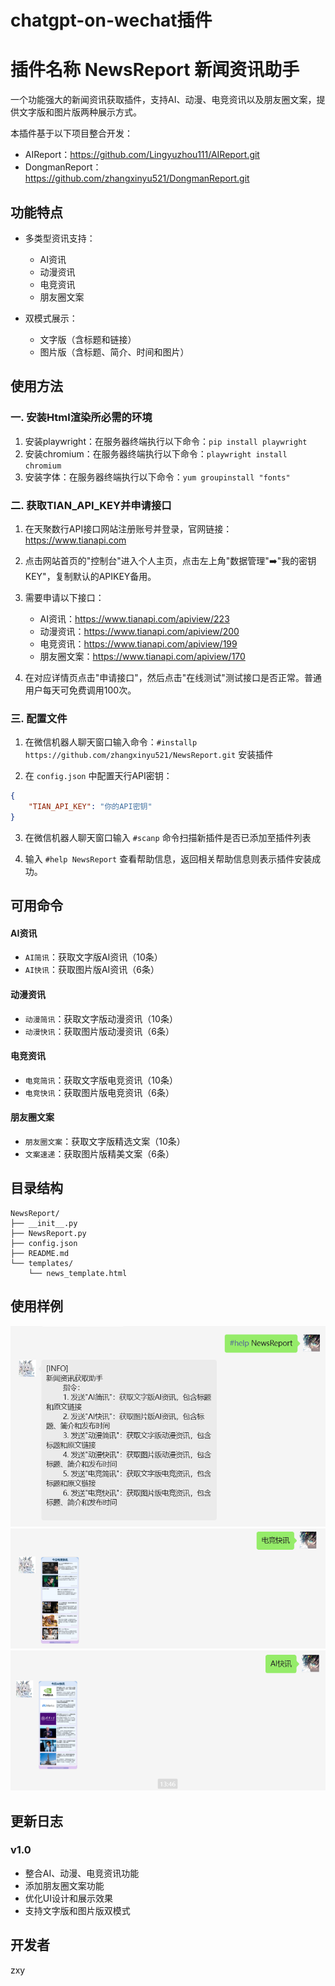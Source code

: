 # chatgpt-on-wechat插件

# 插件名称 NewsReport 新闻资讯助手

一个功能强大的新闻资讯获取插件，支持AI、动漫、电竞资讯以及朋友圈文案，提供文字版和图片版两种展示方式。

本插件基于以下项目整合开发：
- AIReport：https://github.com/Lingyuzhou111/AIReport.git
- DongmanReport：https://github.com/zhangxinyu521/DongmanReport.git

## 功能特点

- 多类型资讯支持：
  - AI资讯
  - 动漫资讯
  - 电竞资讯
  - 朋友圈文案

- 双模式展示：
  - 文字版（含标题和链接）
  - 图片版（含标题、简介、时间和图片）

## 使用方法

### 一. 安装Html渲染所必需的环境
1. 安装playwright：在服务器终端执行以下命令：`pip install playwright`
2. 安装chromium：在服务器终端执行以下命令：`playwright install chromium`
3. 安装字体：在服务器终端执行以下命令：`yum groupinstall "fonts"`

### 二. 获取TIAN_API_KEY并申请接口
1. 在天聚数行API接口网站注册账号并登录，官网链接：https://www.tianapi.com

2. 点击网站首页的"控制台"进入个人主页，点击左上角"数据管理"➡️"我的密钥KEY"，复制默认的APIKEY备用。

3. 需要申请以下接口：
   - AI资讯：https://www.tianapi.com/apiview/223
   - 动漫资讯：https://www.tianapi.com/apiview/200
   - 电竞资讯：https://www.tianapi.com/apiview/199
   - 朋友圈文案：https://www.tianapi.com/apiview/170

4. 在对应详情页点击"申请接口"，然后点击"在线测试"测试接口是否正常。普通用户每天可免费调用100次。

### 三. 配置文件
1. 在微信机器人聊天窗口输入命令：`#installp https://github.com/zhangxinyu521/NewsReport.git` 安装插件

2. 在 `config.json` 中配置天行API密钥：
```json
{
    "TIAN_API_KEY": "你的API密钥"
}
```

3. 在微信机器人聊天窗口输入 `#scanp` 命令扫描新插件是否已添加至插件列表

4. 输入 `#help NewsReport` 查看帮助信息，返回相关帮助信息则表示插件安装成功。

## 可用命令

#### AI资讯
- `AI简讯`：获取文字版AI资讯（10条）
- `AI快讯`：获取图片版AI资讯（6条）

#### 动漫资讯
- `动漫简讯`：获取文字版动漫资讯（10条）
- `动漫快讯`：获取图片版动漫资讯（6条）

#### 电竞资讯
- `电竞简讯`：获取文字版电竞资讯（10条）
- `电竞快讯`：获取图片版电竞资讯（6条）

#### 朋友圈文案
- `朋友圈文案`：获取文字版精选文案（10条）
- `文案速递`：获取图片版精美文案（6条）

## 目录结构

```
NewsReport/
├── __init__.py
├── NewsReport.py
├── config.json
├── README.md
└── templates/
    └── news_template.html
```
##  使用样例
![示例图片1](images/e13891baaa03ac0773ab607802ceb44.png)
![示例图片2](images/image.png)
![示例图片3](images/image-1.png)
## 更新日志

### v1.0
- 整合AI、动漫、电竞资讯功能
- 添加朋友圈文案功能
- 优化UI设计和展示效果
- 支持文字版和图片版双模式

## 开发者
zxy
